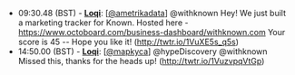 * <a id="09:30.48">09:30.48 (BST)</a> - __[Loqi](https://github.com/Loqi)__: [<a href="https://twitter.com/ametrikadata">@ametrikadata</a>] @withknown Hey! We just built a marketing tracker for Known. Hosted here - https://www.octoboard.com/business-dashboard/withknown.com Your score is 45 -- Hope you like it! (http://twtr.io/1VuXE5s_q5s)
* <a id="14:50.00">14:50.00 (BST)</a> - __[Loqi](https://github.com/Loqi)__: [<a href="https://twitter.com/mapkyca">@mapkyca</a>] @hypeDiscovery @withknown Missed this, thanks for the heads up! (http://twtr.io/1VuzvpqVtGp)
